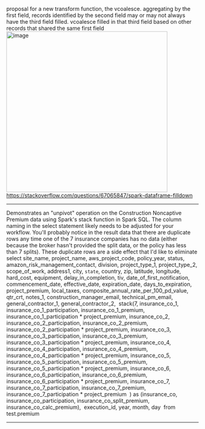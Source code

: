 proposal for a new transform function, the vcoalesce. aggregating by the first field, records identified by the second field may or may not always have the third field filled. vcoalesce filled in that third field based on other records that shared the same first field
<img width="422" alt="image" src="https://github.com/jlucking2023/github.io/assets/147445875/5c143d90-8e97-4405-89ec-a34910f6e759">
https://stackoverflow.com/questions/67065847/spark-dataframe-filldown

-----------------------------
Demonstrates an "unpivot" operation on the Construction Noncaptive Premium data using Spark's stack function in Spark SQL. The column naming in the select statement likely needs to be adjusted for your workflow. You'll probably notice in the result data that there are duplicate rows any time one of the 7 insurance companies has no data (either because the broker hasn't provided the split data, or the policy has less than 7 splits). These duplicate rows are a side effect that I'd like to eliminate
select
	site_name,
	project_name,
	aws_project_code,
	policy_year,
	status,
	amazon_risk_management_contact,
	division,
	project_type_1,
	project_type_2,
	scope_of_work,
	address1,
	city,
	`state`,
	country,
	zip,
	latitude,
	longitude,
	hard_cost,
	equipment,
	delay_in_completion,
	tiv,
	date_of_first_notification,
	commencement_date,
	effective_date,
	expiration_date,
	days_to_expiration,
	project_premium,
	local_taxes,
	composite_annual_rate_per_100_pd_value,
	qtr_crt,
	notes_1,
	construction_manager_email,
	technical_pm_email,
	general_contractor_1,
	general_contractor_2,
​
	stack(7,
		insurance_co_1, insurance_co_1_participation, insurance_co_1_premium, insurance_co_1_participation * project_premium, 
		insurance_co_2, insurance_co_2_participation, insurance_co_2_premium, insurance_co_2_participation * project_premium, 
		insurance_co_3, insurance_co_3_participation, insurance_co_3_premium, insurance_co_3_participation * project_premium, 
		insurance_co_4, insurance_co_4_participation, insurance_co_4_premium, insurance_co_4_participation * project_premium, 
		insurance_co_5, insurance_co_5_participation, insurance_co_5_premium, insurance_co_5_participation * project_premium, 
		insurance_co_6, insurance_co_6_participation, insurance_co_6_premium, insurance_co_6_participation * project_premium, 
		insurance_co_7, insurance_co_7_participation, insurance_co_7_premium, insurance_co_7_participation * project_premium
​
	) as (insurance_co, insurance_co_participation, insurance_co_split_premium, insurance_co_calc_premium),
​
	execution_id,
	year,
	month,
	day
​
from test.premium

-----------------------------

